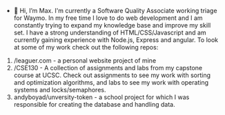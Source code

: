 - 👋 Hi, I’m Max.
I'm currently a Software Quality Associate working triage for Waymo. In my free time I love to do web development and I am constantly trying to expand my knowledge base and improve my skill set. I have a strong understanding of HTML/CSS/Javascript and am currently gaining experience with Node.js, Express and angular. To look at some of my work check out the following repos: 
1. /leaguer.com - a personal website project of mine
2. /CSE130 - A collection of assignments and labs from my capstone course at UCSC. Check out assignments to see my work with sorting and optimization algorithms, and labs to see my work with operating systems and locks/semaphores.
3. andyboyad/unversity-token - a school project for which I was responsible for creating the database and handling data.

<!---
mwbauer459/mwbauer459 is a ✨ special ✨ repository because its `README.md` (this file) appears on your GitHub profile.
You can click the Preview link to take a look at your changes.
--->
